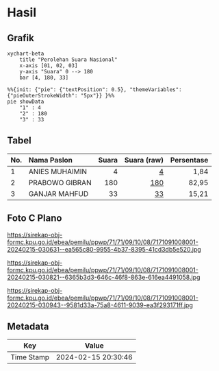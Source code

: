 # Hasil

## Grafik

```mermaid
xychart-beta
    title "Perolehan Suara Nasional"
    x-axis [01, 02, 03]
    y-axis "Suara" 0 --> 180
    bar [4, 180, 33]
```

```mermaid
%%{init: {"pie": {"textPosition": 0.5}, "themeVariables": {"pieOuterStrokeWidth": "5px"}} }%%
pie showData
    "1" : 4
    "2" : 180
    "3" : 33
```

## Tabel

| No. | Nama Paslon    | Suara | Suara (raw) | Persentase |
|:--- |:-------------- | -----:| -----------:| ----------:|
| 1   | ANIES MUHAIMIN | 4     | [4][p-1]    | 1,84       |
| 2   | PRABOWO GIBRAN | 180   | [180][p-2]  | 82,95      |
| 3   | GANJAR MAHFUD  | 33    | [33][p-3]   | 15,21      |


[p-1]: https://github.com/gigit-pemilu/pemilu-2024/blob/main/pilpres/hitung-suara/sub/71-sulawesi-utara/sub/71-kota-manado/sub/09-malalayang/sub/1008-winangun-satu/sub/001-tps/sub/paslon-1.txt
[p-2]: https://github.com/gigit-pemilu/pemilu-2024/blob/main/pilpres/hitung-suara/sub/71-sulawesi-utara/sub/71-kota-manado/sub/09-malalayang/sub/1008-winangun-satu/sub/001-tps/sub/paslon-2.txt
[p-3]: https://github.com/gigit-pemilu/pemilu-2024/blob/main/pilpres/hitung-suara/sub/71-sulawesi-utara/sub/71-kota-manado/sub/09-malalayang/sub/1008-winangun-satu/sub/001-tps/sub/paslon-3.txt

## Foto C Plano

https://sirekap-obj-formc.kpu.go.id/ebea/pemilu/ppwp/71/71/09/10/08/7171091008001-20240215-030631--ea565c80-9955-4b37-8395-41cd3db5e520.jpg

https://sirekap-obj-formc.kpu.go.id/ebea/pemilu/ppwp/71/71/09/10/08/7171091008001-20240215-030821--6365b3d3-646c-46f8-863e-616ea4491058.jpg

https://sirekap-obj-formc.kpu.go.id/ebea/pemilu/ppwp/71/71/09/10/08/7171091008001-20240215-030943--9581d33a-75a8-4611-9039-ea3f293171ff.jpg


## Metadata

| Key        | Value               |
| ---------- | ------------------- |
| Time Stamp | 2024-02-15 20:30:46 |



